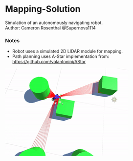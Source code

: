 # Mapping-Solution
Simulation of an autonomously navigating robot.
<br>
Author: Cameron Rosenthal @Supernova1114
<br>

### Notes
- Robot uses a simulated 2D LIDAR module for mapping.
- Path planning uses A-Star implementation from: https://github.com/valantonini/AStar

![](repo-images/navigation.gif)
